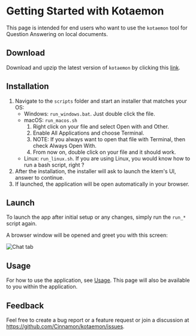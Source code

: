 # Getting Started with Kotaemon

This page is intended for end users who want to use the `kotaemon` tool for Question Answering on local documents.

## Download

Download and upzip the latest version of `kotaemon` by clicking this
[link](https://github.com/Cinnamon/kotaemon/archive/refs/heads/main.zip).

## Installation

1. Navigate to the `scripts` folder and start an installer that matches your OS:
   - Windows: `run_windows.bat`. Just double click the file.
   - macOS: `run_macos.sh`
     1. Right click on your file and select Open with and Other.
     2. Enable All Applications and choose Terminal.
     3. NOTE: If you always want to open that file with Terminal, then check Always Open With.
     4. From now on, double click on your file and it should work.
   - Linux: `run_linux.sh`. If you are using Linux, you would know how to run a bash
     script, right ?
2. After the installation, the installer will ask to launch the ktem's UI, answer to continue.
3. If launched, the application will be open automatically in your browser.

## Launch

To launch the app after initial setup or any changes, simply run the `run_*` script again.

A browser window will be opened and greet you with this screen:

![Chat tab](https://raw.githubusercontent.com/Cinnamon/kotaemon/main/docs/images/chat-tab.png)

## Usage

For how to use the application, see [Usage](/usage). This page will also be available to
you within the application.

## Feedback

Feel free to create a bug report or a feature request or join a discussion at https://github.com/Cinnamon/kotaemon/issues.
